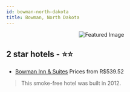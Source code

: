 ```yaml
---
id: bowman-north-dakota
title: Bowman, North Dakota
---
```


<center><img src="https://i.travelapi.com/hotels/16000000/15390000/15380200/15380160/f85f282c_z.jpg" alt="Featured Image" /></center>


##  2 star hotels - ⭐️⭐️

-    [Bowman Inn & Suites](https://us.hurb.com/hotels/bowman/bowman-inn-suites-JNP-JP515733?cmp=18055) Prices from R$539.52
   > This smoke-free hotel was built in 2012.
